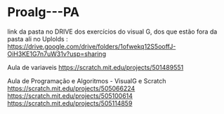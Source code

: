 # Proalg---PA
link da pasta no DRIVE dos exercícios do visual G, dos que estão fora da pasta ali no Uplolds : https://drive.google.com/drive/folders/1ofwekq12S5ooffJ-OiH3KE1G7n7uW31v?usp=sharing

Aula de variaveis https://scratch.mit.edu/projects/501489551

Aula de Programação e Algoritmos - VisualG e Scratch https://scratch.mit.edu/projects/505066224 https://scratch.mit.edu/projects/505100614 https://scratch.mit.edu/projects/505114859
